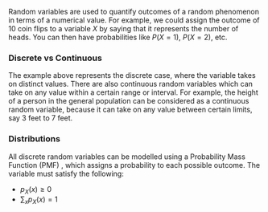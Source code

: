 Random variables are used to quantify outcomes of a random phenomenon in terms of a numerical value. For example, we could assign the outcome of 10 coin flips to a variable $X$ by saying that it represents the number of heads. You can then have probabilities like $P(X=1)$, $P(X=2)$, etc. 
### Discrete vs Continuous
The example above represents the discrete case, where the variable takes on distinct values. There are also continuous random variables which can take on any value within a certain range or interval. For example, the height of a person in the general population can be considered as a continuous random variable, because it can take on any value between certain limits, say 3 feet to 7 feet.
### Distributions
All discrete random variables can be modelled using a Probability Mass Function (PMF) , which assigns a probability to each possible outcome.
The variable must satisfy the following:
 - $p_{X}(x) \geq 0$
 - $\sum_{x}p_X(x)=1$
